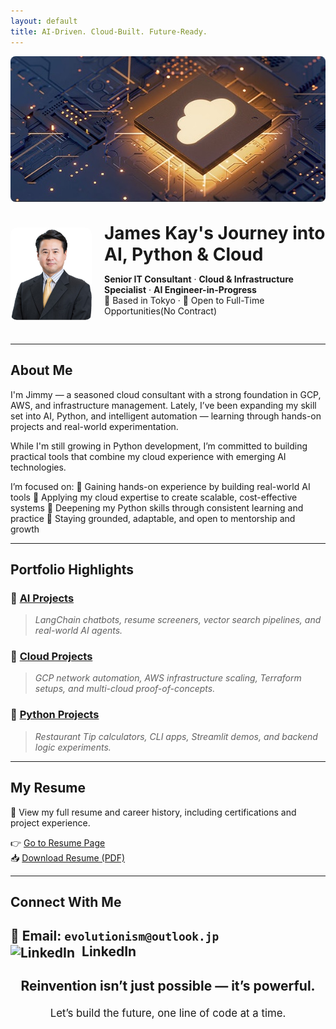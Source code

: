 ```yaml
---
layout: default
title: AI-Driven. Cloud-Built. Future-Ready.
---
```


<!-- Banner Image -->
<img src="aws banner.jpg" alt="AI and Cloud Banner" style="width: 100%; max-height: 250px; object-fit: cover; border-radius: 8px; margin-bottom: 30px;">

<!-- Profile + Heading Section -->
<div style="display: flex; align-items: center; gap: 20px; margin-bottom: 30px;">
  <img src="Jimmy.jpg" alt="Jimmy Profile Photo" width="130" style="border-radius: 10px;">
  <div>
    <h1 style="margin: 0;">James Kay's Journey into AI, Python & Cloud</h1>
    <p><strong>Senior IT Consultant</strong> · <strong>Cloud & Infrastructure Specialist</strong> · <strong>AI Engineer-in-Progress</strong><br>
    📍 Based in Tokyo · 🤝 Open to Full-Time Opportunities(No Contract)</p>
  </div>
</div>

---

## About Me

  I'm Jimmy — a seasoned cloud consultant with a strong foundation in GCP, AWS, and infrastructure management. Lately, I’ve been expanding my skill set into AI, Python, and intelligent automation — learning through hands-on projects and real-world experimentation.

While I'm still growing in Python development, I’m committed to building practical tools that combine my cloud experience with emerging AI technologies.

I’m focused on:
🔹 Gaining hands-on experience by building real-world AI tools
🔹 Applying my cloud expertise to create scalable, cost-effective systems
🔹 Deepening my Python skills through consistent learning and practice
🔹 Staying grounded, adaptable, and open to mentorship and growth

---

## Portfolio Highlights

### 🔹 [AI Projects](./ai.md)  
> *LangChain chatbots, resume screeners, vector search pipelines, and real-world AI agents.*

### 🔹 [Cloud Projects](./cloud.md)  
> *GCP network automation, AWS infrastructure scaling, Terraform setups, and multi-cloud proof-of-concepts.*

### 🔹 [Python Projects](./python.md)  
> *Restaurant Tip calculators, CLI apps, Streamlit demos, and backend logic experiments.*

---

## My Resume

📄 View my full resume and career history, including certifications and project experience.

👉 [Go to Resume Page](./resume.md)  
📥 [Download Resume (PDF)](James-Kay-resume.docx)

---

## Connect With Me

📧 Email: `evolutionism@outlook.jp`  
<a href="https://linkedin.com/in/4evolutionism" target="_blank" style="text-decoration: none;">
  <img src="https://upload.wikimedia.org/wikipedia/commons/c/ca/LinkedIn_logo_initials.png" alt="LinkedIn" width="20" style="vertical-align: middle; margin-right: 6px;">
  LinkedIn
</a>
---

<div style="text-align: center; margin-top: 2em;">
  <p style="font-size: 1.5em; font-weight: bold;">
    Reinvention isn’t just possible — it’s powerful.
  </p>
  <p style="font-size: 1.2em;">
    Let’s build the future, one line of code at a time.
  </p>
</div>
